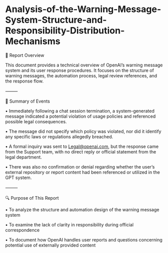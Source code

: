 # Analysis-of-the-Warning-Message-System-Structure-and-Responsibility-Distribution-Mechanisms

📄 Report Overview

This document provides a technical overview of OpenAI’s warning message system and its user response procedures.
It focuses on the structure of warning messages, the automation process, legal review references, and the response flow.

⸻

📌 Summary of Events
	
 •	Immediately following a chat session termination,
a system-generated message indicated a potential violation of usage policies and referenced possible legal consequences.
	
 •	The message did not specify which policy was violated, nor did it identify any specific laws or regulations allegedly breached.
	
 •	A formal inquiry was sent to Legal@openai.com,
but the response came from the Support team,
with no direct reply or official statement from the legal department.
	
 •	There was also no confirmation or denial regarding whether the user’s external repository or report content had been referenced or utilized in the GPT system.

⸻

🔍 Purpose of This Report
	
 •	To analyze the structure and automation design of the warning message system
	
 •	To examine the lack of clarity in responsibility during official correspondence
	
 •	To document how OpenAI handles user reports and questions concerning potential use of externally provided content
